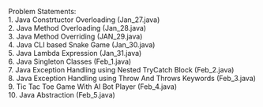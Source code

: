 Problem Statements:    
    1. Java Constrtuctor Overloading (Jan_27.java)      
 	2. Java Method Overloading (Jan_28.java)        
 	3. Java Method Overriding (JAN_29.java)      
 	4. Java CLI based Snake Game (Jan_30.java)      
 	5. Java Lambda Expression (Jan_31.java)    
 	6. Java Singleton Classes (Feb_1.java)    
    7. Java Exception Handling using Nested TryCatch Block (Feb_2.java)  
    8. Java Exception Handling using Throw And Throws Keywords (Feb_3.java)  
    9. Tic Tac Toe Game With AI Bot Player (Feb_4.java)   
    10. Java Abstraction (Feb_5.java)      
